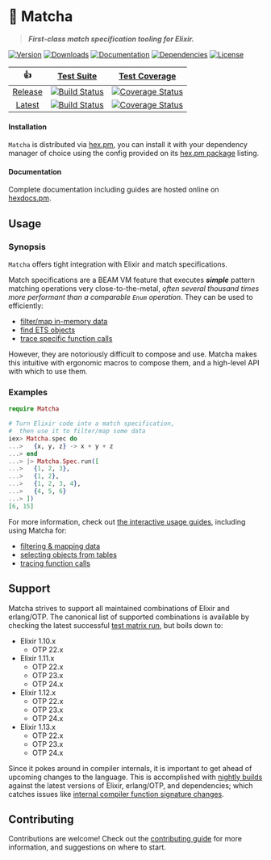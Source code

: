 # 🍵 Matcha

<!-- MODULEDOC BLURB -->

> **_First-class match specification tooling for Elixir._**

<!-- MODULEDOC BLURB -->

[![Version][hex-pm-version-badge]][hex-pm-versions]
[![Downloads][hex-pm-downloads-badge]][hex-pm-package]
[![Documentation][docs-badge]][docs]
[![Dependencies][deps-badge]][deps]
[![License][hex-pm-license-badge]][hex-pm-package]

|         👍         |                  [Test Suite][suite]                  |                   [Test Coverage][coverage]                    |
| :----------------: | :---------------------------------------------------: | :------------------------------------------------------------: |
| [Release][release] | [![Build Status][release-suite-badge]][release-suite] | [![Coverage Status][release-coverage-badge]][release-coverage] |
|  [Latest][latest]  |  [![Build Status][latest-suite-badge]][latest-suite]  |  [![Coverage Status][latest-coverage-badge]][latest-coverage]  |

#### Installation

`Matcha` is distributed via [hex.pm][hex-pm], you can install it with your dependency manager of choice using the config provided on its [hex.pm package][hex-pm-package] listing.

#### Documentation

Complete documentation including guides are hosted online on [hexdocs.pm][docs].

## Usage

### Synopsis

<!-- MODULEDOC SNIPPET -->
<!--
  all hyperlinks in this snippet must be inline,
  rather than using markdown link references
-->

`Matcha` offers tight integration with Elixir and match specifications.

Match specifications are a BEAM VM feature that executes **_simple_** pattern matching operations very close-to-the-metal, _often several thousand times more performant than a comparable `Enum` operation_. They can be used to efficiently:

- [filter/map in-memory data](https://www.erlang.org/doc/man/ets.html#match_spec_run-2)
- [find ETS objects](https://erlang.org/doc/man/ets.html#select-2)
- [trace specific function calls](https://erlang.org/doc/man/dbg.html#tp-2)

However, they are notoriously difficult to compose and use. Matcha makes this intuitive with ergonomic macros to compose them, and a high-level API with which to use them.

### Examples

```elixir
require Matcha

# Turn Elixir code into a match specification,
#  then use it to filter/map some data
iex> Matcha.spec do
...>   {x, y, z} -> x + y + z
...> end
...> |> Matcha.Spec.run([
...>   {1, 2, 3},
...>   {1, 2},
...>   {1, 2, 3, 4},
...>   {4, 5, 6}
...> ])
[6, 15]
```

For more information, check out [the interactive usage guides](https://hexdocs.pm/matcha/usage.html#content), including using Matcha for:

- [filtering & mapping data](https://hexdocs.pm/matcha/usage/filtering-and-mapping.html#content)
- [selecting objects from tables](https://hexdocs.pm/matcha/usage/tables.html#content)
- [tracing function calls](https://hexdocs.pm/matcha/usage/tracing.html#content)

<!-- MODULEDOC SNIPPET -->

## Support

Matcha strives to support all maintained combinations of Elixir and erlang/OTP. The canonical list of supported combinations is available by checking the latest successful [test matrix run][test-matrix], but boils down to:

- Elixir 1.10.x
  - OTP 22.x
- Elixir 1.11.x
  - OTP 22.x
  - OTP 23.x
  - OTP 24.x
- Elixir 1.12.x
  - OTP 22.x
  - OTP 23.x
  - OTP 24.x
- Elixir 1.13.x
  - OTP 22.x
  - OTP 23.x
  - OTP 24.x

Since it pokes around in compiler internals, it is important to get ahead of upcoming changes to the language.
This is accomplished with [nightly builds][test-edge] against the latest versions of Elixir, erlang/OTP, and dependencies;
which catches issues like [internal compiler function signature changes](https://github.com/christhekeele/matcha/commit/27f3f34284349d807fcd2817a04cb4628498a7eb#diff-daf93cf4dc6034e9862d0d844c783586210ea822ae6ded51d925b0ac9e09766bR31-R43).

## Contributing

Contributions are welcome! Check out the [contributing guide][contributing] for more information, and suggestions on where to start.

<!-- LINKS & IMAGES -->

<!-- Hex -->

[hex-pm]: https://hex.pm
[hex-pm-package]: https://hex.pm/packages/matcha
[hex-pm-versions]: https://hex.pm/packages/matcha/versions
[hex-pm-version-badge]: https://img.shields.io/hexpm/v/matcha.svg?maxAge=86400&style=flat-square
[hex-pm-downloads-badge]: https://img.shields.io/hexpm/dt/matcha.svg?maxAge=86400&style=flat-square
[hex-pm-license-badge]: https://img.shields.io/badge/license-MIT-7D26CD.svg?maxAge=86400&style=flat-square

<!-- Docs -->

[docs]: https://hexdocs.pm/matcha/index.html
[docs-guides]: https://hexdocs.pm/matcha/usage.html#content
[docs-badge]: https://img.shields.io/badge/documentation-online-purple?maxAge=86400&style=flat-square

<!-- Deps -->

[deps]: https://hex.pm/packages/matcha
[deps-badge]: https://img.shields.io/badge/dependencies-1-blue?maxAge=86400&style=flat-square

<!-- Status -->

[suite]: https://github.com/christhekeele/matcha/actions?query=workflow%3A%22Test+Suite%22
[coverage]: https://coveralls.io/github/christhekeele/matcha

<!-- Release Status -->

[release]: https://github.com/christhekeele/matcha/tree/release
[release-suite]: https://github.com/christhekeele/matcha/actions?query=workflow%3A%22Test+Suite%22+branch%3Arelease
[release-suite-badge]: https://img.shields.io/github/checks-status/christhekeele/matcha/release.svg?maxAge=86400&style=flat-square
[release-coverage]: https://coveralls.io/github/christhekeele/matcha?branch=release
[release-coverage-badge]: https://img.shields.io/coveralls/christhekeele/matcha/release.svg?maxAge=86400&style=flat-square

<!-- Latest Status -->

[latest]: https://github.com/christhekeele/matcha/tree/latest
[latest-suite]: https://github.com/christhekeele/matcha/actions?query=workflow%3A%22Test+Suite%22+branch%3Alatest
[latest-suite-badge]: https://img.shields.io/github/checks-status/christhekeele/matcha/latest.svg?maxAge=86400&style=flat-square
[latest-coverage]: https://coveralls.io/github/christhekeele/matcha?branch=latest
[latest-coverage-badge]: https://img.shields.io/coveralls/christhekeele/matcha/latest.svg?maxAge=86400&style=flat-square

<!-- Other -->

[elixir-version-requirements]: https://hexdocs.pm/elixir/Version.html#module-requirements
[changelog]: https://hexdocs.pm/matcha/changelog.html
[test-matrix]: https://github.com/christhekeele/matcha/actions/workflows/matrix.yml
[test-edge]: https://github.com/christhekeele/matcha/actions/workflows/edge.yml
[contributing]: https://hexdocs.pm/matcha/contributing.html

